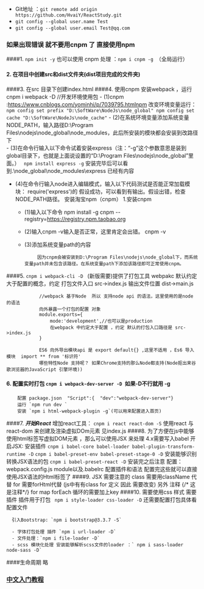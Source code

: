 - Git地址 ：`git remote add origin https://github.com/HvaiY/ReactStudy.git`
 - `git config --global user.name Test`
  - `git config --global user.email Test@qq.com`
  
 ### 如果出现错误 就不要用cnpm 了  直接使用npm
####1. `npm init -y`  也可以使用 cnpm 处理 ：`npm i cnpm -g `（全局运行）
#### 2. 在项目中创建src和dist文件夹(dist项目完成的文件夹)
####3. 在src 目录下创建index.html
####4. 使用cnpm 安装webpack ，运行cnpm i webpack -D  //开发环境使用包
    - (1)cnpm :https://www.cnblogs.com/yominhi/p/7039795.htmlnpm
                     改变环境变量运行： `npm config set prefix "D:\SoftWare\NodeJs\node_global"
                                    npm config set cache "D:\SoftWare\NodeJs\node_cache"`
    -  (2)在系统环境变量添加系统变量NODE_PATH，输入路径D:\Program Files\nodejs\node_global\node_modules，此后所安装的模块都会安装到改路径下  
    -  (3)在命令行输入以下命令试着安装express（注：“-g”这个参数意思是装到global目录下，也就是上面说设置的“D:\Program Files\nodejs\node_global”里面。）
                 ` npm install express -g`
                 安装完毕后可以看到.\node_global\node_modules\express 已经有内容
              
  -  (4)在命令行输入node进入编辑模式，输入以下代码测试是否能正常加载模块：
                 require('express')的
                 假设成功，可以看到有输出。假设出错，检查NODE_PATH路径。
                 安装淘宝npm（cnpm）
                  1.安装cnpm
       - (1)输入以下命令
                  npm install -g cnpm --registry=https://registry.npm.taobao.org
      - (2)输入cnpm -v输入是否正常，这里肯定会出错。
                     cnpm -v
      - (3)添加系统变量path的内容
              
               　因为cnpm会被安装到D:\Program Files\nodejs\node_global下，而系统变量path并未包含该路径。在系统变量path下添加该路径即可正常使用cnpm。
####5. `cnpm i webpack-cli -D ` (新版需要)提供了打包工具
   webpakc 默认约定大于配置的概念，约定 
                                   打包文件入口 src->index.js
                                   输出文件位置 dist->main.js

                //webpack 基于Node  所以 支持node api 的语法，这里使用的是node 的语法
                向外暴露一个打包的配置 对象
                module.exports={
                    mode:'development',//也可以是production 
                    在webpack 中约定大于配置 ，约定 默认的打包入口路径是 src->index.js
                }
                
                ES6 向外导出模块api 是 export default{} ,这里不适用 ，Es6 导入模块  import ** from '标识符'
                哪些特性Node 支持呢？ 如果Chrome支持的那么Node都支持(Node抠出来谷歌浏览器的JavaScript 引擎环境))
#### 6. 配置实时打包 `cnpm i webpack-dev-server -D `如果-D不行就用 -g
        配置 package.json  "Script":{  "dev":"webpack-dev-server"}
        运行 `npm run dev `
        安装 `npm i html-webpack-plugin -g`(可以用来配置进入首页)
 
####7. *******************开始React*******************
    增加react工具： `cnpm i react react-dom -S`
      使用react  与 react-dom 来创建及渲染虚拟DOm元素 见index.js
####8. 为了方便在js中能够使用html标签写虚拟DOM元素 ，那么可以使用JSX 来处理 4.x需要写入babel
   开启JSX: 安装插件
   `cnpm i babel-core babel-loader babel-plugin-transform-runtime -D`
   `cnpm i babel-preset-env babel-preset-stage-0 -D`
   安装能够识别转换JSX语法的包 `cnpm i babel-preset-react -D`
    安装完之后注意 配置：webpack.config.js  module以及.babelrc 配置插件和语法
      配置完这些就可以直接使用JSX语法的Html标签了 
####9. JSX 需要注意的 class 需要用className 代替 for 需要forHtml代替 (js中有有class for 定义 因此 需要改变)
   另外 注释 {/* 这是注释*/} for map forEach 循环的需要加上key
####10. 需要使用css 样式 需要插件 插件用于打包
     ` npm i style-loader css-loader -D`
      还需要配置打包具体看配置文件

      引入Bootstrap: `npm i bootstrap@3.3.7 -S`

      - 字体打包处理 插件 `npm i url-loader -D`
      - 文件处理：`npm i file-loader -D`
      - scss 模块化处理 安装能够解析scss文件的loader ：` npm i sass-loader node-sass -D`

####生命周期 略

### [中文入门教程](https://hulufei.gitbooks.io/react-tutorial/content/jsx-spread-attributes.html) 